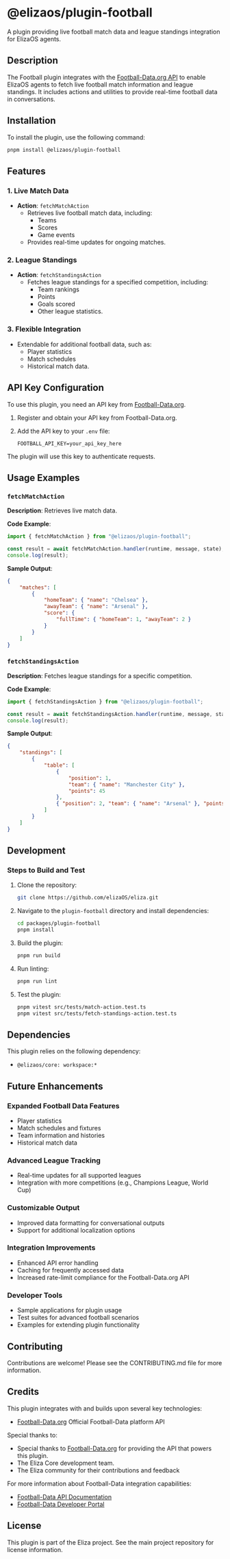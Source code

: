 # @elizaos/plugin-football

A plugin providing live football match data and league standings integration for ElizaOS agents.

## Description

The Football plugin integrates with the [Football-Data.org API](https://www.football-data.org/) to enable ElizaOS agents to fetch live football match information and league standings. It includes actions and utilities to provide real-time football data in conversations.

## Installation

To install the plugin, use the following command:

```bash
pnpm install @elizaos/plugin-football
```

## Features

### 1. Live Match Data

- **Action**: `fetchMatchAction`
    - Retrieves live football match data, including:
        - Teams
        - Scores
        - Game events
    - Provides real-time updates for ongoing matches.

### 2. League Standings

- **Action**: `fetchStandingsAction`
    - Fetches league standings for a specified competition, including:
        - Team rankings
        - Points
        - Goals scored
        - Other league statistics.

### 3. Flexible Integration

- Extendable for additional football data, such as:
    - Player statistics
    - Match schedules
    - Historical match data.

## API Key Configuration

To use this plugin, you need an API key from [Football-Data.org](https://www.football-data.org/).

1. Register and obtain your API key from Football-Data.org.
2. Add the API key to your `.env` file:

    ```env
    FOOTBALL_API_KEY=your_api_key_here
    ```

The plugin will use this key to authenticate requests.

## Usage Examples

### `fetchMatchAction`

**Description**: Retrieves live match data.

**Code Example**:

```javascript
import { fetchMatchAction } from "@elizaos/plugin-football";

const result = await fetchMatchAction.handler(runtime, message, state);
console.log(result);
```

**Sample Output**:

```json
{
    "matches": [
        {
            "homeTeam": { "name": "Chelsea" },
            "awayTeam": { "name": "Arsenal" },
            "score": {
                "fullTime": { "homeTeam": 1, "awayTeam": 2 }
            }
        }
    ]
}
```

### `fetchStandingsAction`

**Description**: Fetches league standings for a specific competition.

**Code Example**:

```javascript
import { fetchStandingsAction } from "@elizaos/plugin-football";

const result = await fetchStandingsAction.handler(runtime, message, state);
console.log(result);
```

**Sample Output**:

```json
{
    "standings": [
        {
            "table": [
                {
                    "position": 1,
                    "team": { "name": "Manchester City" },
                    "points": 45
                },
                { "position": 2, "team": { "name": "Arsenal" }, "points": 42 }
            ]
        }
    ]
}
```

## Development

### Steps to Build and Test

1. Clone the repository:

    ```bash
    git clone https://github.com/elizaOS/eliza.git
    ```

2. Navigate to the `plugin-football` directory and install dependencies:

    ```bash
    cd packages/plugin-football
    pnpm install
    ```

3. Build the plugin:

    ```bash
    pnpm run build
    ```

4. Run linting:

    ```bash
    pnpm run lint
    ```

5. Test the plugin:

    ```bash
    pnpm vitest src/tests/match-action.test.ts
    pnpm vitest src/tests/fetch-standings-action.test.ts
    ```

## Dependencies

This plugin relies on the following dependency:

- `@elizaos/core: workspace:*`

## Future Enhancements

### Expanded Football Data Features

- Player statistics
- Match schedules and fixtures
- Team information and histories
- Historical match data

### Advanced League Tracking

- Real-time updates for all supported leagues
- Integration with more competitions (e.g., Champions League, World Cup)

### Customizable Output

- Improved data formatting for conversational outputs
- Support for additional localization options

### Integration Improvements

- Enhanced API error handling
- Caching for frequently accessed data
- Increased rate-limit compliance for the Football-Data.org API

### Developer Tools

- Sample applications for plugin usage
- Test suites for advanced football scenarios
- Examples for extending plugin functionality

## Contributing

Contributions are welcome! Please see the CONTRIBUTING.md file for more information.

## Credits

This plugin integrates with and builds upon several key technologies:

- [Football-Data.org](https://www.football-data.org/documentation/quickstart/) Official Football-Data platform API

Special thanks to:

- Special thanks to [Football-Data.org](https://www.football-data.org/) for providing the API that powers this plugin.
- The Eliza Core development team.
- The Eliza community for their contributions and feedback

For more information about Football-Data integration capabilities:

- [Football-Data API Documentation](https://www.football-data.org/documentation/quickstart)
- [Football-Data Developer Portal](https://www.football-data.org/documentation/api)

## License

This plugin is part of the Eliza project. See the main project repository for license information.

